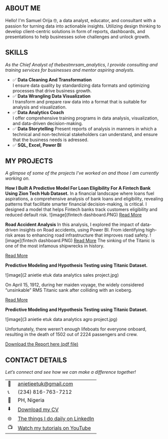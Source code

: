 <!--Section 1: Introduce your self-->
## ABOUT ME

Hello! I'm Samuel Orija 🤓, a data analyst, educator, and consultant with a passion for turning data into actionable insights. Utilizing design thinking to develop client-centric solutions in form of reports, dashboards, and presentations to help businesses solve challenges and unlock growth.

<!--Mention your top/relevant skills here - core and soft skills-->
## SKILLS

*As the Chief Analyst of thebestmrsam_analytics, I provide consulting and training services for businesses and mentor aspiring analysts.*

- ✅ **Data Cleaning And Transformation**  
  I ensure data quality by standardizing data formats and optimizing processes that drive business growth.
- ✅ **Data Wrangling Data Visualization**  
  I transform and prepare raw data into a format that is suitable for analysis and visualization.
- ✅ **Data Analytics Coach**  
  I offer comprehensive training programs in data analysis, visualization, and data-driven decision-making.
- ✅ **Data Storytelling**
  Present reports of analysis in manners in which a technical and non-technical stakeholders can understand, and ensure that the business needs is adressed.
- ✅ **SQL, Excel, Power BI**

<!--Section 2: List 3-4 key projects-->
## MY PROJECTS

*A glimpse of some of the projects I've worked on and those I am currently working on.*

**How I Built A Predictive Model For Loan Eligibility For A Fintech Bank Using Zion Tech Hub Dataset.**
In a financial landscape where loans fuel aspirations, a comprehensive analysis of bank loans and eligibility, revealing patterns that facilitate smarter financial decision-making, is critical. I designed a model that helps Fintech banks track customers eligibility and reduced default risk.
![image](fintech dashboard.PNG)
[Read More](https://www.linkedin.com/posts/orijasamuel_t-activity-7275863136954384384-ffQ1?utm_source=share&utm_medium=member_desktop&rcm=ACoAADGPmyoBP03lpKukRgS3z7IZvbBb_VRlHLI)

**Road Accident Analysis**
In this analysis, I explored the impact of data-driven insights on Road accidents, using Power BI. From identifying high-risk areas to enhancing road infrastructure that improves road safety.
![image](fintech dashboard.PNG)
[Read More](https://www.linkedin.com/posts/orijasamuel_dataanalytics-powerbi-road-activity-7185767563774062593-lWO2?utm_source=share&utm_medium=member_desktop&rcm=ACoAADGPmyoBP03lpKukRgS3z7IZvbBb_VRlHLI)
The sinking of the Titanic is one of the most infamous shipwrecks in history.


[Read More](https://www.linkedin.com/pulse/predictive-modeling-hypothesis-testing-using-titanic-dataset-anietie/)

**Predictive Modeling and Hypothesis Testing using Titanic Dataset.**

![image](2 anietie etuk data analytics sales project.jpg)

On April 15, 1912, during her maiden voyage, the widely considered “unsinkable” RMS Titanic sank after colliding with an iceberg. 

[Read More](https://www.linkedin.com/pulse/predictive-modeling-hypothesis-testing-using-titanic-dataset-anietie/)

**Predictive Modeling and Hypothesis Testing using Titanic Dataset.**

![image](3 anietie etuk data analytics agro project.jpg)

Unfortunately, there weren’t enough lifeboats for everyone onboard, resulting in the death of 1502 out of 2224 passengers and crew. 

<a href="17 How to Present Data to Executives by Anietie Etuk.pdf">Download the Report here (pdf file)</a>


## CONTACT DETAILS

*Let’s connect and see how we can make a difference together!*
<table>
  <tbody>
    <tr>
      <td>📧</td>
      <td><a href="mailto:anietieetuk@gmail.com">anietieetuk@gmail.com</a></td>
    </tr>
    <tr>
      <td>📞</td>
      <td>(234) 816-763-7212</td>
    </tr>
    <tr>
      <td>📍</td>
      <td>PH, Nigeria</td>
    </tr>
    <tr>
      <td>⬇️</td>
      <td><a href="https://etuk123456.github.io/portfolio1/docs/Profile.pdf">Download my CV</a></td>
    </tr>
    <tr>
      <td>🌐</td>
      <td><a href="https://linkedin.com/in/etukanietie">The things I do daily on LinkedIn</a></td>
    </tr>
    <tr>
      <td>📺</td>
      <td><a href="https://www.youtube.com/@LearnwithEtuk">Watch my tutorials on YouTube</a></td>
    </tr>
  </tbody>
</table>
